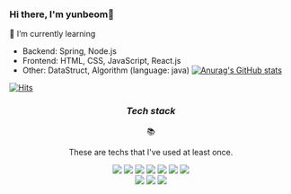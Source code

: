 ### Hi there, I'm yunbeom👋

<!--
**uiurihappy/uiurihappy** is a ✨ _special_ ✨ repository because its `README.md` (this file) appears on your GitHub profile.

Here are some ideas to get you started:

- 🔭 I’m currently working on ...
- 🌱 I’m currently learning ...
- 👯 I’m looking to collaborate on ...
- 🤔 I’m looking for help with ...
- 💬 Ask me about ...
- 📫 How to reach me: ...
- 😄 Pronouns: ...
- ⚡ Fun fact: ...
-->
🌱 I’m currently learning 
- Backend: Spring, Node.js
- Frontend: HTML, CSS, JavaScript, React.js
- Other: DataStruct, Algorithm (language: java)
[![Anurag's GitHub stats](https://github-readme-stats.vercel.app/api?username=uiurihappy)](https://github.com/anuraghazra/github-readme-stats)

[![Hits](https://hits.seeyoufarm.com/api/count/incr/badge.svg?url=https%3A%2F%2Fgithub.com%2Fuiurihappy&count_bg=%2379C83D&title_bg=%23555555&icon=&icon_color=%23E7E7E7&title=hits&edge_flat=false)](https://hits.seeyoufarm.com)


<h3 align="center">
  
  _Tech stack_
  
</h3>
<p align="center">
  📚
</p>
<p align="center">These are techs that I've used at least once.</p>
<div align="center">
  <img src="https://img.shields.io/badge/-HTML-E34F26?logo=HTML5&logoColor=white" />
  <img src="https://img.shields.io/badge/-CSS-1572B6?logo=CSS3&logoColor=white" />
  <img src="https://img.shields.io/badge/-JavaScript-F7DF1E?logo=JavaScript&logoColor=black" />
  <img src="https://img.shields.io/badge/-React-61DAFB?logo=React&logoColor=black" />
  <img src="https://img.shields.io/badge/-c++-black?logo=c%2B%2B&style=social" />
  <img src="https://img.shields.io/badge/-c%23-000000?logo=Csharp&style=flat" />
  <img src="https://img.shields.io/badge/java-007396?logo=java&logoColor=white"> 
  <br />
  <img src="https://img.shields.io/badge/Spring-6DB33F?logo=Spring&logoColor=white">
  <img src="https://img.shields.io/badge/-Node.js-339933?logo=Node.js&logoColor=white" />
  <img src="https://img.shields.io/badge/-MySQL-4479A1?logo=MySQL&logoColor=white" />
</div>
